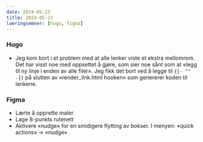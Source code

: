 ```yaml
---
date: 2024-05-23
title: 2024-05-23
laeringsemner: [hugo, figma]
---
```


### Hugo 
* Jeg kom bort i et problem med at alle lenker viste et ekstra mellomrom. Det har visst noe med oppsettet å gjøre, som sier noe sånt som at «legg til ny linje i enden av alle filer». Jeg fikk det bort ved å legge til `{{- "" -}}` på slutten av «render_link.html hooken» som genererer koden til lenkene.

### Figma
* Lærte å opprette maler
* Lage 8-punkts rutenett
* Aktivere «nudge» for en smidigere flytting av bokser. I menyen: «quick actions» -> «nudge»
